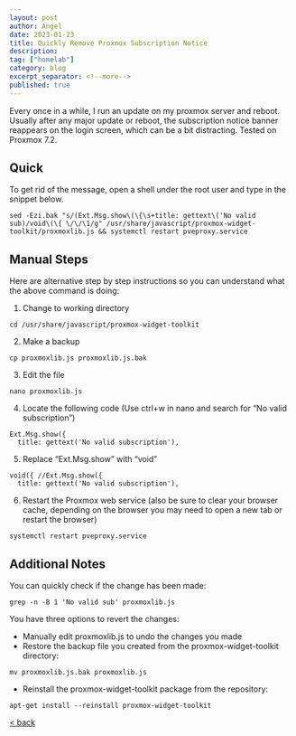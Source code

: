 ```yaml
---
layout: post
author: Angel
date: 2023-01-23
title: Quickly Remove Proxmox Subscription Notice
description:
tag: ["homelab"] 
category: blog
excerpt_separator: <!--more-->
published: true
---
```


Every once in a while, I run an update on my proxmox server and reboot. <!--more--> Usually after any major update or reboot, the subscription notice banner reappears on the login screen, which can be a bit distracting. Tested on Proxmox 7.2.

## Quick

To get rid of the message, open a shell under the root user and type in the snippet below.

```
sed -Ezi.bak "s/(Ext.Msg.show\(\{\s+title: gettext\('No valid sub)/void\(\{ \/\/\1/g" /usr/share/javascript/proxmox-widget-toolkit/proxmoxlib.js && systemctl restart pveproxy.service
```

## Manual Steps

Here are alternative step by step instructions so you can understand what the above command is doing:

1. Change to working directory

```
cd /usr/share/javascript/proxmox-widget-toolkit
```
2. Make a backup

```
cp proxmoxlib.js proxmoxlib.js.bak
```
3. Edit the file

```
nano proxmoxlib.js
```
4. Locate the following code
(Use ctrl+w in nano and search for “No valid subscription”)

```
Ext.Msg.show({
  title: gettext('No valid subscription'),

```
5. Replace “Ext.Msg.show” with “void”

```
void({ //Ext.Msg.show({
  title: gettext('No valid subscription'),
```
6. Restart the Proxmox web service (also be sure to clear your browser cache, depending on the browser you may need to open a new tab or restart the browser)

```
systemctl restart pveproxy.service
```
## Additional Notes

You can quickly check if the change has been made:
```
grep -n -B 1 'No valid sub' proxmoxlib.js
```
You have three options to revert the changes:

- Manually edit  proxmoxlib.js to undo the changes you made
- Restore the backup file you created from the proxmox-widget-toolkit directory:

```
mv proxmoxlib.js.bak proxmoxlib.js
```
- Reinstall the proxmox-widget-toolkit package from the repository:

```
apt-get install --reinstall proxmox-widget-toolkit
```

[ < back ](/blog)
